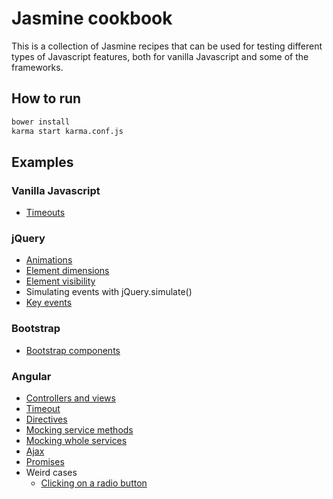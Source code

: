 # Jasmine cookbook

This is a collection of Jasmine recipes that can be used for testing different types of Javascript features, both for
vanilla Javascript and some of the frameworks.

## How to run

```sh
bower install
karma start karma.conf.js
```

## Examples

### Vanilla Javascript

- [Timeouts](examples/vanilla/TimeoutSpec.js)

### jQuery

- [Animations](examples/jquery/AnimationSpec.js)
- [Element dimensions](examples/jquery/DimensionSpec.js)
- [Element visibility](examples/jquery/VisibleSelectorSpec.js)
- Simulating events with jQuery.simulate()
 - [Key events](examples/jquery/KeyEventSpec.js)

### Bootstrap

- [Bootstrap components](examples/bootstrap/DropdownSpec.js)

### Angular

- [Controllers and views](examples/angular/ControllerViewSpec.js)
- [Timeout](examples/angular/TimeoutSpec.js)
- [Directives](examples/angular/DirectiveSpec.js)
- [Mocking service methods](examples/angular/MockServiceMethodSpec.js)
- [Mocking whole services](examples/angular/MockServiceSpec.js)
- [Ajax](examples/angular/HttpSpec.js)
- [Promises](examples/angular/PromiseSpec.js)
- Weird cases
  - [Clicking on a radio button](examples/angular/RadioButtonClickSpec.js)
